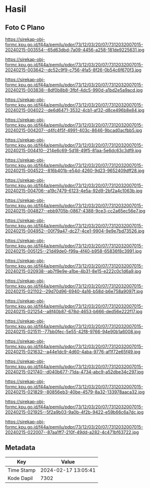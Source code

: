 # Hasil

## Foto C Plano

https://sirekap-obj-formc.kpu.go.id/f44a/pemilu/pdpr/73/12/03/20/07/7312032007015-20240215-003554--65d63dbd-7a09-4456-a258-181de9225631.jpg

https://sirekap-obj-formc.kpu.go.id/f44a/pemilu/pdpr/73/12/03/20/07/7312032007015-20240215-003642--dc52c9f9-c756-4fa5-8f26-0b54c6f670f3.jpg

https://sirekap-obj-formc.kpu.go.id/f44a/pemilu/pdpr/73/12/03/20/07/7312032007015-20240215-003838--8df0b8b8-3fbf-4dc5-990d-a1bd2e5a9acd.jpg

https://sirekap-obj-formc.kpu.go.id/f44a/pemilu/pdpr/73/12/03/20/07/7312032007015-20240215-004022--de6d6471-3532-4cb1-af32-d8ce496b8e84.jpg

https://sirekap-obj-formc.kpu.go.id/f44a/pemilu/pdpr/73/12/03/20/07/7312032007015-20240215-004207--d4fc4f5f-4991-403c-8646-9bcad0acfbb5.jpg

https://sirekap-obj-formc.kpu.go.id/f44a/pemilu/pdpr/73/12/03/20/07/7312032007015-20240215-004410--214e6c69-5d18-49f5-81aa-5e6dc63c3df9.jpg

https://sirekap-obj-formc.kpu.go.id/f44a/pemilu/pdpr/73/12/03/20/07/7312032007015-20240215-004522--816b401b-e54d-4260-9d23-9652409dff28.jpg

https://sirekap-obj-formc.kpu.go.id/f44a/pemilu/pdpr/73/12/03/20/07/7312032007015-20240215-004706--a19c7479-6123-4e5a-92d9-2bf2a4c1063b.jpg

https://sirekap-obj-formc.kpu.go.id/f44a/pemilu/pdpr/73/12/03/20/07/7312032007015-20240215-004827--ebb9705b-0867-4388-9ce3-cc2a65ec56e7.jpg

https://sirekap-obj-formc.kpu.go.id/f44a/pemilu/pdpr/73/12/03/20/07/7312032007015-20240215-004952--00f79a47-dc27-4ce1-9904-9e9e7bd73526.jpg

https://sirekap-obj-formc.kpu.go.id/f44a/pemilu/pdpr/73/12/03/20/07/7312032007015-20240215-005125--21d49de0-f99a-4f40-b958-65836f8c3991.jpg

https://sirekap-obj-formc.kpu.go.id/f44a/pemilu/pdpr/73/12/03/20/07/7312032007015-20240215-020938--ab7f9e9e-a1be-4b31-8e15-e222c0c1d6a9.jpg

https://sirekap-obj-formc.kpu.go.id/f44a/pemilu/pdpr/73/12/03/20/07/7312032007015-20240215-021102--29d70d96-6940-4a16-b58d-b6e758a9097f.jpg

https://sirekap-obj-formc.kpu.go.id/f44a/pemilu/pdpr/73/12/03/20/07/7312032007015-20240215-021254--a8f40b87-678d-4653-b666-ded56e222f17.jpg

https://sirekap-obj-formc.kpu.go.id/f44a/pemilu/pdpr/73/12/03/20/07/7312032007015-20240215-021511--77bb0fec-5e55-42f8-9766-94e90b1a6008.jpg

https://sirekap-obj-formc.kpu.go.id/f44a/pemilu/pdpr/73/12/03/20/07/7312032007015-20240215-021632--a44e1dc9-4d60-4aba-9776-af1f72e65f49.jpg

https://sirekap-obj-formc.kpu.go.id/f44a/pemilu/pdpr/73/12/03/20/07/7312032007015-20240215-021740--d040b677-71da-4734-abc9-a52dbe34c297.jpg

https://sirekap-obj-formc.kpu.go.id/f44a/pemilu/pdpr/73/12/03/20/07/7312032007015-20240215-021829--80856eb3-40be-4579-8a32-133978aaca32.jpg

https://sirekap-obj-formc.kpu.go.id/f44a/pemilu/pdpr/73/12/03/20/07/7312032007015-20240215-021925--5f2a9b03-9a0b-4f2b-9422-e59b66c6a7dc.jpg

https://sirekap-obj-formc.kpu.go.id/f44a/pemilu/pdpr/73/12/03/20/07/7312032007015-20240215-022007--87aa1ff7-210f-49dd-a282-4c471bf63722.jpg


## Metadata

| Key        | Value               |
| ---------- | ------------------- |
| Time Stamp | 2024-02-17 13:05:41 |
| Kode Dapil | 7302                |



